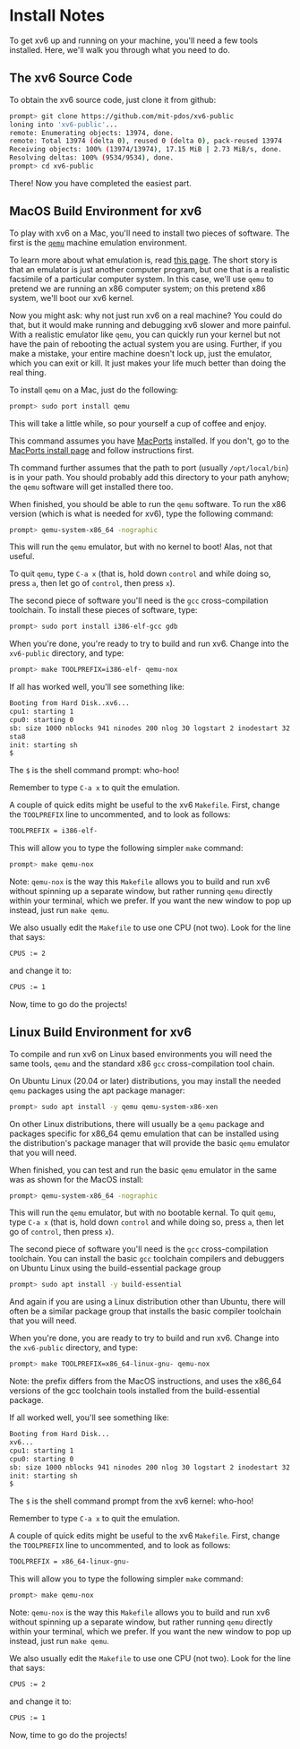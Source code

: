 
# Install Notes

To get xv6 up and running on your machine, you'll need a few tools
installed. Here, we'll walk you through what you need to do.

## The xv6 Source Code

To obtain the xv6 source code, just clone it from github:

```sh
prompt> git clone https://github.com/mit-pdos/xv6-public
loning into 'xv6-public'...
remote: Enumerating objects: 13974, done.
remote: Total 13974 (delta 0), reused 0 (delta 0), pack-reused 13974
Receiving objects: 100% (13974/13974), 17.15 MiB | 2.73 MiB/s, done.
Resolving deltas: 100% (9534/9534), done.
prompt> cd xv6-public
```

There! Now you have completed the easiest part.

## MacOS Build Environment for xv6

To play with xv6 on a Mac, you'll need to install two pieces of software. The
first is the [`qemu`](https://www.qemu.org/download/) machine emulation
environment. 

To learn more about what emulation is, read [this
page](https://en.wikipedia.org/wiki/Emulator). The short story is that an
emulator is just another computer program, but one that is a realistic
facsimile of a particular computer system. In this case, we'll use `qemu` to
pretend we are running an x86 computer system; on this pretend x86 system,
we'll boot our xv6 kernel.

Now you might ask: why not just run xv6 on a real machine? You could do that,
but it would make running and debugging xv6 slower and more painful. With a
realistic emulator like `qemu`, you can quickly run your kernel but not have
the pain of rebooting the actual system you are using. Further, if you make a
mistake, your entire machine doesn't lock up, just the emulator, which you can
exit or kill. It just makes your life much better than doing the real thing. 

To install `qemu` on a Mac, just do the following:

```sh
prompt> sudo port install qemu
```

This will take a little while, so pour yourself a cup of coffee and enjoy. 

This command assumes you have [MacPorts](https://www.macports.org/)
installed. If you don't, go to the [MacPorts install
page](https://www.macports.org/install.php) and follow instructions first. 

Th command further assumes that the path to port (usually `/opt/local/bin`) is
in your path. You should probably add this directory to your path anyhow; the
`qemu` software will get installed there too.

When finished, you should be able to run the `qemu` software. To run the x86
version (which is what is needed for xv6), type the following command:

```sh
prompt> qemu-system-x86_64 -nographic
```

This will run the `qemu` emulator, but with no kernel to boot! Alas, not that
useful. 

To quit `qemu`, type `C-a x` (that is, hold down `control` and while doing so,
press `a`, then let go of `control`, then press `x`). 

The second piece of software you'll need is the `gcc` cross-compilation
toolchain. To install these pieces of software, type:

```sh
prompt> sudo port install i386-elf-gcc gdb
```

When you're done, you're ready to try to build and run xv6. Change into the
`xv6-public` directory, and type:

```sh
prompt> make TOOLPREFIX=i386-elf- qemu-nox
```

If all has worked well, you'll see something like:

```sh
Booting from Hard Disk..xv6...
cpu1: starting 1
cpu0: starting 0
sb: size 1000 nblocks 941 ninodes 200 nlog 30 logstart 2 inodestart 32 bmap
sta8
init: starting sh
$
```

The `$` is the shell command prompt: who-hoo! 

Remember to type `C-a x` to quit the emulation.

A couple of quick edits might be useful to the xv6 `Makefile`. First, change
the `TOOLPREFIX` line to uncommented, and to look as follows:

```sh
TOOLPREFIX = i386-elf-
```

This will allow you to type the following simpler `make` command:

```sh
prompt> make qemu-nox
```

Note: `qemu-nox` is the way this `Makefile` allows you to build and run xv6
without spinning up a separate window, but rather running `qemu` directly
within your terminal, which we prefer. If you want the new window to pop up
instead, just run `make qemu`.

We also usually edit the `Makefile` to use one CPU (not two). Look for the
line that says:

```sh
CPUS := 2
```

and change it to:

```sh
CPUS := 1
```

Now, time to go do the projects!


## Linux Build Environment for xv6


To compile and run xv6 on Linux based environments you will need the same
tools, `qemu` and the standard x86 `gcc` cross-compilation tool chain.

On Ubuntu Linux (20.04 or later) distributions, you may install the
needed `qemu` packages using the apt package manager:

```sh
prompt> sudo apt install -y qemu qemu-system-x86-xen
```

On other Linux distributions, there will usually be a `qemu` package and
packages specific for x86_64 qemu emulation that can
be installed using the distribution's package manager that will provide the
basic `qemu` emulator that you will need.

When finished, you can test and run the basic `qemu` emulator in the same
was as shown for the MacOS install:

```sh
prompt> qemu-system-x86_64 -nographic
```

This will run the `qemu` emulator, but with no bootable kernal.  To quit
`qemu`, type `C-a x` (that is, hold down `control` and while doing so, 
press `a`, then let go of `control`, then press `x`).

The second piece of software you'll need is the `gcc` cross-compilation
toolchain.  You can install the basic `gcc` toolchain compilers and debuggers 
on Ubuntu Linux using the build-essential package group

```sh
prompt> sudo apt install -y build-essential
```

And again if you are using a Linux distribution other than Ubuntu, there
will often be a similar package group that installs the basic compiler
toolchain that you will need.

When you're done, you are ready to try to build and run xv6.  Change into the
`xv6-public` directory, and type:

```sh
prompt> make TOOLPREFIX=x86_64-linux-gnu- qemu-nox
```

Note: the prefix differs from the MacOS instructions, and uses the x86_64
versions of the gcc toolchain tools installed from the build-essential package.

If all worked well, you'll see something like:

```sh
Booting from Hard Disk...
xv6...
cpu1: starting 1
cpu0: starting 0
sb: size 1000 nblocks 941 ninodes 200 nlog 30 logstart 2 inodestart 32 bmap start 58
init: starting sh
$ 
```

The `$` is the shell command prompt from the xv6 kernel: who-hoo!

Remember to type `C-a x` to quit the emulation.

A couple of quick edits might be useful to the xv6 `Makefile`.  First,
change the `TOOLPREFIX` line to uncommented, and to look as follows:

```sh
TOOLPREFIX = x86_64-linux-gnu-
```

This will allow you to type the following simpler `make` command:

```sh
prompt> make qemu-nox
```

Note: `qemu-nox` is the way this `Makefile` allows you to build and run xv6
without spinning up a separate window, but rather running `qemu` directly
within your terminal, which we prefer. If you want the new window to pop up
instead, just run `make qemu`.

We also usually edit the `Makefile` to use one CPU (not two). Look for the
line that says:

```sh
CPUS := 2
```

and change it to:

```sh
CPUS := 1
```

Now, time to go do the projects!


